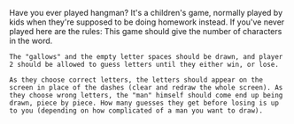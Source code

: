 Have you ever played hangman? It's a children's game, normally played by kids when they're supposed to be doing homework instead. If you've never played here are the rules:
    This game should give the number of characters in the word.

    The "gallows" and the empty letter spaces should be drawn, and player 2 should be allowed to guess letters until they either win, or lose.

    As they choose correct letters, the letters should appear on the screen in place of the dashes (clear and redraw the whole screen). As they choose wrong letters, the "man" himself should come end up being drawn, piece by piece. How many guesses they get before losing is up to you (depending on how complicated of a man you want to draw).